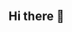 ## Hi there 👋

<!--
**AmandaDeV2106/AmandaDeV2106** is a ✨ _special_ ✨ repository because its `README.md` (this file) appears on your GitHub profile.
<img width=100% src="https://capsule-render.vercel.app/api?type=waving&color=D3D3D3&height=120&section=header"/>
[![Typing SVG](https://readme-typing-svg.herokuapp.com/?color=1E90FF&size=35&center=true&vCenter=true&width=1000&lin es=HELLO,+My+name+is+Amanda+Pereira;I'm+22+years+old;I'm+from+Brazil;Student+Data+Scientist;Be+Welcome!+:%29)](htt ps://git.io/typing-svg) 
### Main skills:
![Python](https://img.shields.io/badge/Python-3776AB?style=for-the-badge&logo=python&logoColor=white)&nbsp; ![SQL](https://img.shields.io/badge/-SQL-0D1117?style=for-the-badge&logo=sql&labelColor=0D1117)&nbsp;


